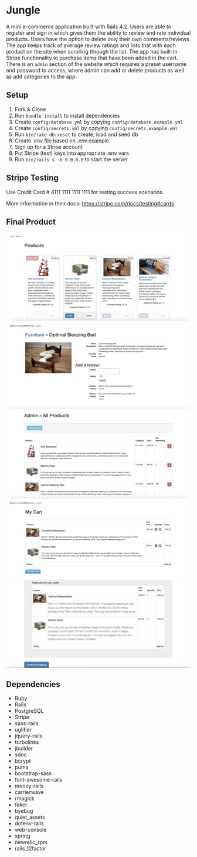 # Jungle

A mini e-commerce application built with Rails 4.2.  Users are able to register and sign in which gives them the ability to review and rate individual products.  Users have the option to delete only their own comments/reviews.  The app keeps track of average review ratings and lists that with each product on the site when scrolling through the list.  The app has built-in Stripe functionality to purchase items that have been added in the cart.  There is an `admin` section of the website which requires a preset username and password to access, where admin can add or delete products as well as add categories to the app.


## Setup

1. Fork & Clone
2. Run `bundle install` to install dependencies
3. Create `config/database.yml` by copying `config/database.example.yml`
4. Create `config/secrets.yml` by copying `config/secrets.example.yml`
5. Run `bin/rake db:reset` to create, load and seed db
6. Create .env file based on .env.example
7. Sign up for a Stripe account
8. Put Stripe (test) keys into appropriate .env vars
9. Run `bin/rails s -b 0.0.0.0` to start the server

## Stripe Testing

Use Credit Card # 4111 1111 1111 1111 for testing success scenarios.

More information in their docs: <https://stripe.com/docs/testing#cards>

## Final Product

!["Screenshot of the home page"](https://github.com/gdavis111/jungle-rails/blob/master/docs/home.png?raw=true)
!["Screenshot of product info and reviews"](https://github.com/gdavis111/jungle-rails/blob/master/docs/reviews.png?raw=true)
!["Screenshot of the the admin/products page"](https://github.com/gdavis111/jungle-rails/blob/master/docs/admin-products-page.png?raw=true)
!["Screenshot of the cart before purchase"](https://github.com/gdavis111/jungle-rails/blob/master/docs/cart.png?raw=true)
!["Screenshot of the order confirmation after purchase"](https://github.com/gdavis111/jungle-rails/blob/master/docs/order-confirm.png?raw=true)

## Dependencies

* Ruby
* Rails
* PostgreSQL
* Stripe
* sass-rails
* uglifier
* jquery-rails
* turbolinks
* jbuilder
* sdoc
* bcrypt
* puma
* bootstrap-sass
* font-awesome-rails
* money-rails
* carrierwave
* rmagick
* faker
* byebug
* quiet_assets
* dotenv-rails
* web-console
* spring
* newrelic_rpm
* rails_12factor